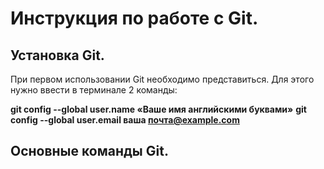 # Инструкция по работе с Git.

## Установка Git.

При первом использовании Git необходимо представиться. Для этого нужно ввести в терминале 2 команды:

**git config --global user.name «Ваше имя английскими буквами»** 
**git config --global user.email ваша почта@example.com**


## Основные команды Git.


